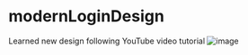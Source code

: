 # modernLoginDesign
Learned new design following YouTube video tutorial
![image](https://user-images.githubusercontent.com/81549043/167054533-d6f5b58f-2fa9-47ca-a4ac-43d2d9e7b2ac.png)
